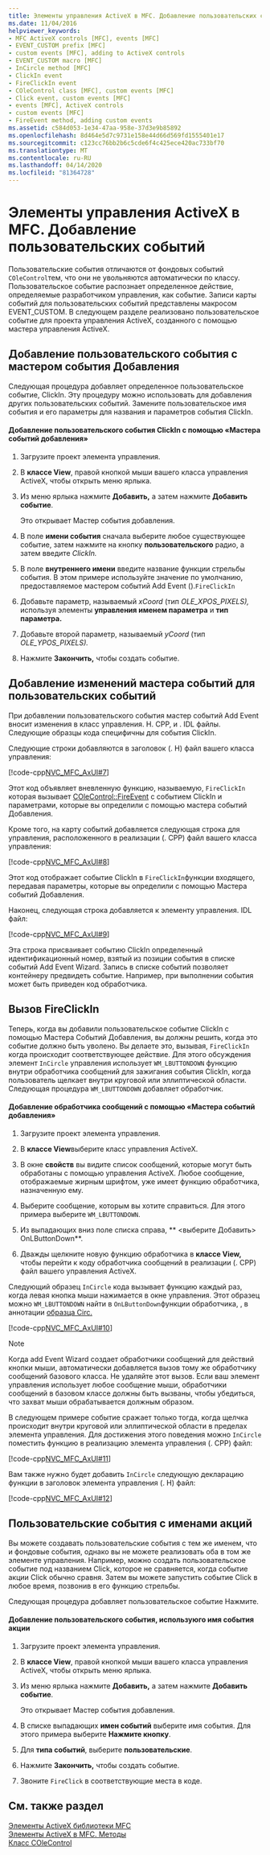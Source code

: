 ```yaml
---
title: Элементы управления ActiveX в MFC. Добавление пользовательских событий
ms.date: 11/04/2016
helpviewer_keywords:
- MFC ActiveX controls [MFC], events [MFC]
- EVENT_CUSTOM prefix [MFC]
- custom events [MFC], adding to ActiveX controls
- EVENT_CUSTOM macro [MFC]
- InCircle method [MFC]
- ClickIn event
- FireClickIn event
- COleControl class [MFC], custom events [MFC]
- Click event, custom events [MFC]
- events [MFC], ActiveX controls
- custom events [MFC]
- FireEvent method, adding custom events
ms.assetid: c584d053-1e34-47aa-958e-37d3e9b85892
ms.openlocfilehash: 8d464e5d7c9731e158e44d66d569fd1555401e17
ms.sourcegitcommit: c123cc76bb2b6c5cde6f4c425ece420ac733bf70
ms.translationtype: MT
ms.contentlocale: ru-RU
ms.lasthandoff: 04/14/2020
ms.locfileid: "81364728"
---
```

# <a name="mfc-activex-controls-adding-custom-events"></a>Элементы управления ActiveX в MFC. Добавление пользовательских событий

Пользовательские события отличаются от фондовых событий `COleControl`тем, что они не увольняются автоматически по классу. Пользовательское событие распознает определенное действие, определяемые разработчиком управления, как событие. Записи карты событий для пользовательских событий представлены макросом EVENT_CUSTOM. В следующем разделе реализовано пользовательское событие для проекта управления ActiveX, созданного с помощью мастера управления ActiveX.

## <a name="adding-a-custom-event-with-the-add-event-wizard"></a><a name="_core_adding_a_custom_event_with_classwizard"></a>Добавление пользовательского события с мастером события Добавления

Следующая процедура добавляет определенное пользовательское событие, ClickIn. Эту процедуру можно использовать для добавления других пользовательских событий. Замените пользовательское имя события и его параметры для названия и параметров события ClickIn.

#### <a name="to-add-the-clickin-custom-event-using-the-add-event-wizard"></a>Добавление пользовательского события ClickIn с помощью «Мастера событий добавления»

1. Загрузите проект элемента управления.

1. В **классе View**, правой кнопкой мыши вашего класса управления ActiveX, чтобы открыть меню ярлыка.

1. Из меню ярлыка нажмите **Добавить,** а затем нажмите **Добавить событие**.

   Это открывает Мастер события добавления.

1. В поле **имени события** сначала выберите любое существующее событие, затем нажмите на кнопку **пользовательского** радио, а затем введите *ClickIn.*

1. В поле **внутреннего имени** введите название функции стрельбы события. В этом примере используйте значение по умолчанию, предоставляемое мастером событий Add Event ().`FireClickIn`

1. Добавьте параметр, называемый *xCoord* (тип *OLE_XPOS_PIXELS),* используя элементы **управления именем параметра** и **тип параметра.**

1. Добавьте второй параметр, называемый *yCoord* (тип *OLE_YPOS_PIXELS).*

1. Нажмите **Закончить,** чтобы создать событие.

## <a name="add-event-wizard-changes-for-custom-events"></a><a name="_core_classwizard_changes_for_custom_events"></a>Добавление изменений мастера событий для пользовательских событий

При добавлении пользовательского события мастер событий Add Event вносит изменения в класс управления. H. CPP, и . IDL файлы. Следующие образцы кода специфичны для события ClickIn.

Следующие строки добавляются в заголовок (. H) файл вашего класса управления:

[!code-cpp[NVC_MFC_AxUI#7](../mfc/codesnippet/cpp/mfc-activex-controls-adding-custom-events_1.h)]

Этот код объявляет вневленную функцию, называемую, `FireClickIn` которая вызывает [COleControl::FireEvent](../mfc/reference/colecontrol-class.md#fireevent) с событием ClickIn и параметрами, которые вы определили с помощью мастера событий Добавления.

Кроме того, на карту событий добавляется следующая строка для управления, расположенного в реализации (. CPP) файл вашего класса управления:

[!code-cpp[NVC_MFC_AxUI#8](../mfc/codesnippet/cpp/mfc-activex-controls-adding-custom-events_2.cpp)]

Этот код отображает событие ClickIn в `FireClickIn`функции входящего, передавая параметры, которые вы определили с помощью Мастера событий Добавления.

Наконец, следующая строка добавляется к элементу управления. IDL файл:

[!code-cpp[NVC_MFC_AxUI#9](../mfc/codesnippet/cpp/mfc-activex-controls-adding-custom-events_3.idl)]

Эта строка присваивает событию ClickIn определенный идентификационный номер, взятый из позиции события в списке событий Add Event Wizard. Запись в списке событий позволяет контейнеру предвидеть событие. Например, при выполнении события может быть приведен код обработчика.

## <a name="calling-fireclickin"></a><a name="_core_calling_fireclickin"></a>Вызов FireClickIn

Теперь, когда вы добавили пользовательское событие ClickIn с помощью Мастера Событий Добавления, вы должны решить, когда это событие должно быть уволено. Вы делаете это, вызывая, `FireClickIn` когда происходит соответствующее действие. Для этого обсуждения элемент `InCircle` управления использует `WM_LBUTTONDOWN` функцию внутри обработчика сообщений для зажигания события ClickIn, когда пользователь щелкает внутри круговой или эллиптической области. Следующая процедура `WM_LBUTTONDOWN` добавляет обработчик.

#### <a name="to-add-a-message-handler-with-the-add-event-wizard"></a>Добавление обработчика сообщений с помощью «Мастера событий добавления»

1. Загрузите проект элемента управления.

1. В **классе View**выберите класс управления ActiveX.

1. В окне **свойств** вы видите список сообщений, которые могут быть обработаны с помощью управления ActiveX. Любое сообщение, отображаемые жирным шрифтом, уже имеет функцию обработчика, назначенную ему.

1. Выберите сообщение, которым вы хотите справиться. Для этого примера выберите `WM_LBUTTONDOWN`.

1. Из выпадающих вниз поле списка справа, ** \<выберите Добавить> OnLButtonDown**.

1. Дважды щелкните новую функцию обработчика в **классе View,** чтобы перейти к коду обработчика сообщений в реализации (. CPP) файл вашего управления ActiveX.

Следующий образец `InCircle` кода вызывает функцию каждый раз, когда левая кнопка мыши нажимается в окне управления. Этот образец можно `WM_LBUTTONDOWN` найти в `OnLButtonDown`функции обработчика, , в аннотации [образца Circ.](../overview/visual-cpp-samples.md)

[!code-cpp[NVC_MFC_AxUI#10](../mfc/codesnippet/cpp/mfc-activex-controls-adding-custom-events_4.cpp)]

> [!NOTE]
> Когда add Event Wizard создает обработчики сообщений для действий кнопки мыши, автоматически добавляется вызов тому же обработчику сообщений базового класса. Не удаляйте этот вызов. Если ваш элемент управления использует любое сообщение мыши, обработчики сообщений в базовом классе должны быть вызваны, чтобы убедиться, что захват мыши обрабатывается должным образом.

В следующем примере событие сражает только тогда, когда щелчка происходит внутри круговой или эллиптической области в пределах элемента управления. Для достижения этого поведения можно `InCircle` поместить функцию в реализацию элемента управления (. CPP) файл:

[!code-cpp[NVC_MFC_AxUI#11](../mfc/codesnippet/cpp/mfc-activex-controls-adding-custom-events_5.cpp)]

Вам также нужно будет добавить `InCircle` следующую декларацию функции в заголовок элемента управления (. H) файл:

[!code-cpp[NVC_MFC_AxUI#12](../mfc/codesnippet/cpp/mfc-activex-controls-adding-custom-events_6.h)]

## <a name="custom-events-with-stock-names"></a><a name="_core_custom_events_with_stock_names"></a>Пользовательские события с именами акций

Вы можете создавать пользовательские события с тем же именем, что и фондовые события, однако вы не можете реализовать оба в том же элементе управления. Например, можно создать пользовательское событие под названием Click, которое не сравняется, когда событие акции Click обычно сравня. Затем вы можете запустить событие Click в любое время, позвонив в его функцию стрельбы.

Следующая процедура добавляет пользовательское событие Нажмите.

#### <a name="to-add-a-custom-event-that-uses-a-stock-event-name"></a>Добавление пользовательского события, используюго имя события акции

1. Загрузите проект элемента управления.

1. В **классе View**, правой кнопкой мыши вашего класса управления ActiveX, чтобы открыть меню ярлыка.

1. Из меню ярлыка нажмите **Добавить,** а затем нажмите **Добавить событие**.

   Это открывает Мастер события добавления.

1. В списке выпадающих **имен событий** выберите имя события. Для этого примера выберите **Нажмите кнопку**.

1. Для **типа событий**, выберите **пользовательские**.

1. Нажмите **Закончить,** чтобы создать событие.

1. Звоните `FireClick` в соответствующие места в коде.

## <a name="see-also"></a>См. также раздел

[Элементы ActiveX библиотеки MFC](../mfc/mfc-activex-controls.md)<br/>
[Элементы ActiveX в MFC. Методы](../mfc/mfc-activex-controls-methods.md)<br/>
[Класс COleControl](../mfc/reference/colecontrol-class.md)
